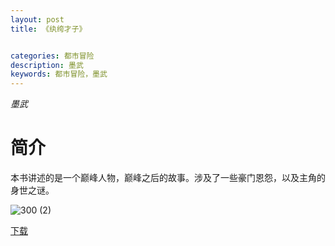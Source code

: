 ```yaml
---
layout: post
title: 《纨绔才子》


categories: 都市冒险
description: 墨武
keywords: 都市冒险，墨武
---
```


*墨武*

# 简介

本书讲述的是一个巅峰人物，巅峰之后的故事。涉及了一些豪门恩怨，以及主角的身世之谜。

![300 (2)](http://tvax1.sinaimg.cn/large/008dGP0Fgy1gu358c2hpyj308c0b40ta.jpg)

[下载](https://link.jscdn.cn/1drv/aHR0cHM6Ly8xZHJ2Lm1zL3QvcyFBaGU2R2dNWmVFb2poVHJPNnBFR0d1OEJUdFZjP2U9NHFFVTVC.txt)

